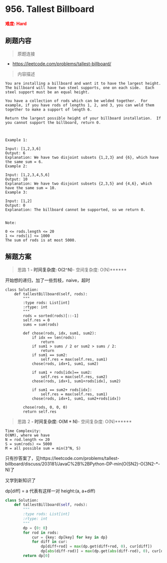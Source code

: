 # 956. Tallest Billboard

**<font color=red>难度: Hard</font>**

## 刷题内容

> 原题连接

* https://leetcode.com/problems/tallest-billboard/

> 内容描述

```
You are installing a billboard and want it to have the largest height.  The billboard will have two steel supports, one on each side.  Each steel support must be an equal height.

You have a collection of rods which can be welded together.  For example, if you have rods of lengths 1, 2, and 3, you can weld them together to make a support of length 6.

Return the largest possible height of your billboard installation.  If you cannot support the billboard, return 0.

 

Example 1:

Input: [1,2,3,6]
Output: 6
Explanation: We have two disjoint subsets {1,2,3} and {6}, which have the same sum = 6.
Example 2:

Input: [1,2,3,4,5,6]
Output: 10
Explanation: We have two disjoint subsets {2,3,5} and {4,6}, which have the same sum = 10.
Example 3:

Input: [1,2]
Output: 0
Explanation: The billboard cannot be supported, so we return 0.
 

Note:

0 <= rods.length <= 20
1 <= rods[i] <= 1000
The sum of rods is at most 5000.
```

## 解题方案

> 思路 1
******- 时间复杂度: O(2^N)******- 空间复杂度: O(N)******

开始想的递归，加了一些剪枝，naive，超时

```
class Solution:
    def tallestBillboard(self, rods):
        """
        :type rods: List[int]
        :rtype: int
        """
        rods = sorted(rods)[::-1]
        self.res = 0
        sums = sum(rods)
        
        def chose(rods, idx, sum1, sum2):
            if idx == len(rods):
                return
            if sum1 > sums / 2 or sum2 > sums / 2:
                return
            if sum1 == sum2:
                self.res = max(self.res, sum1)
            chose(rods, idx+1, sum1, sum2)
            
            if sum1 + rods[idx]== sum2:
                self.res = max(self.res, sum2)
            chose(rods, idx+1, sum1+rods[idx], sum2)
            
            if sum1 == sum2+ rods[idx]:
                self.res = max(self.res, sum1)
            chose(rods, idx+1, sum1, sum2+rods[idx])

        chose(rods, 0, 0, 0)
        return self.res
```

> 思路 2
******- 时间复杂度: O(M * N)******- 空间复杂度: O(N)******

```
Time Complexity:
O(NM), where we have
N = rod.length <= 20
S = sum(rods) <= 5000
M = all possible sum = min(3^N, S)
```

只有抄答案了，见https://leetcode.com/problems/tallest-billboard/discuss/203181/JavaC%2B%2BPython-DP-min(O(SN2)-O(3N2-*-N)了

又学到新知识了

dp[diff] = a 代表有这样一对 height:(a, a+diff)

```python
class Solution:
    def tallestBillboard(self, rods):
        """
        :type rods: List[int]
        :rtype: int
        """
        dp = {0: 0}
        for rod in rods:
            cur = {key: dp[key] for key in dp}
            for diff in cur:
                dp[diff+rod] = max(dp.get(diff+rod, 0), cur[diff])
                dp[abs(diff-rod)] = max(dp.get(abs(diff-rod), 0), cur[diff] + min(diff, rod))
        return dp[0]
```






















